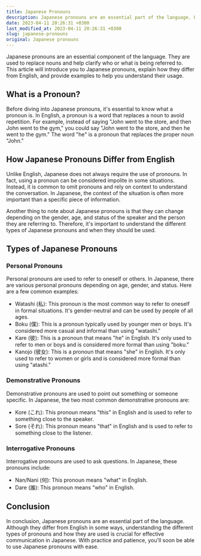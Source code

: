```yaml
---
title: Japanese Pronouns
description: Japanese pronouns are an essential part of the language. Learn everything you need to know about them in this comprehensive guide.
date: 2023-04-11 20:26:31 +0300
last_modified_at: 2023-04-11 20:26:31 +0300
slug: japanese-pronouns
original: Japanese pronouns
---
```

Japanese pronouns are an essential component of the language. They are used to replace nouns and help clarify who or what is being referred to. This article will introduce you to Japanese pronouns, explain how they differ from English, and provide examples to help you understand their usage.

## What is a Pronoun?

Before diving into Japanese pronouns, it's essential to know what a pronoun is. In English, a pronoun is a word that replaces a noun to avoid repetition. For example, instead of saying "John went to the store, and then John went to the gym," you could say "John went to the store, and then he went to the gym." The word "he" is a pronoun that replaces the proper noun "John."

## How Japanese Pronouns Differ from English

Unlike English, Japanese does not always require the use of pronouns. In fact, using a pronoun can be considered impolite in some situations. Instead, it is common to omit pronouns and rely on context to understand the conversation. In Japanese, the context of the situation is often more important than a specific piece of information.

Another thing to note about Japanese pronouns is that they can change depending on the gender, age, and status of the speaker and the person they are referring to. Therefore, it's important to understand the different types of Japanese pronouns and when they should be used.

## Types of Japanese Pronouns

### Personal Pronouns

Personal pronouns are used to refer to oneself or others. In Japanese, there are various personal pronouns depending on age, gender, and status. Here are a few common examples:

- Watashi (私): This pronoun is the most common way to refer to oneself in formal situations. It's gender-neutral and can be used by people of all ages.
- Boku (僕): This is a pronoun typically used by younger men or boys. It's considered more casual and informal than using "watashi."
- Kare (彼): This is a pronoun that means "he" in English. It's only used to refer to men or boys and is considered more formal than using "boku."
- Kanojo (彼女): This is a pronoun that means "she" in English. It's only used to refer to women or girls and is considered more formal than using "atashi."

### Demonstrative Pronouns

Demonstrative pronouns are used to point out something or someone specific. In Japanese, the two most common demonstrative pronouns are:

- Kore (これ): This pronoun means "this" in English and is used to refer to something close to the speaker.
- Sore (それ): This pronoun means "that" in English and is used to refer to something close to the listener.

### Interrogative Pronouns

Interrogative pronouns are used to ask questions. In Japanese, these pronouns include:

- Nan/Nani (何): This pronoun means "what" in English.
- Dare (誰): This pronoun means "who" in English.

## Conclusion

In conclusion, Japanese pronouns are an essential part of the language. Although they differ from English in some ways, understanding the different types of pronouns and how they are used is crucial for effective communication in Japanese. With practice and patience, you'll soon be able to use Japanese pronouns with ease.